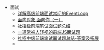 

* 面试
  * [详解高级前端面试常问的EventLoop](https://juejin.im/post/5b07d0d1f265da0de02f40e3)
  * [面向对象 面向你（一）](https://juejin.im/post/5b0658a151882538bc77689b)
  * [社招级前端笔试面试题总结](https://juejin.im/post/5af3cc4af265da0ba3521028)
  * [一道常被人轻视的前端JS面试题](https://www.cnblogs.com/xxcanghai/p/5189353.html)
  * [社招中级前端笔试面试题总结-答案及拓展](https://juejin.im/post/5b0562306fb9a07aaf3596c1)
  * 